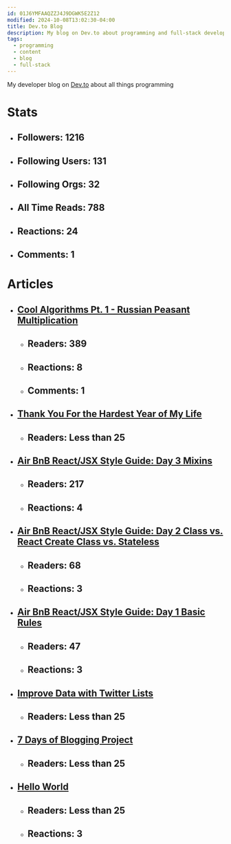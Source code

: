 ```yaml
---
id: 01J6YMFAAQZZJ4J9DGWK5E2Z12
modified: 2024-10-08T13:02:30-04:00
title: Dev.to Blog
description: My blog on Dev.to about programming and full-stack development
tags:
  - programming
  - content
  - blog
  - full-stack
---
```

My developer blog on [Dev.to](https://dev.to/geauxweisbeck4/air-bnb-reactjsx-style-guide-day-3-mixins-4h3o) about all things programming

# Stats

- ## Followers: 1216
    
- ## Following Users: 131
    
- ## Following Orgs: 32
    
- ## All Time Reads: 788
    
- ## Reactions: 24
    
- ## Comments: 1
    

# Articles

- ## [Cool Algorithms Pt. 1 - Russian Peasant Multiplication](https://dev.to/geauxweisbeck4/cool-algorithms-pt-1-russian-peasant-multiplication-66a)
    
    - ## Readers: 389
        
    - ## Reactions: 8
        
    - ## Comments: 1
        
- ## [Thank You For the Hardest Year of My Life](https://dev.to/geauxweisbeck4/thank-you-for-the-hardest-year-of-my-life-1m1g)
    
    - ## Readers: Less than 25
        
- ## [Air BnB React/JSX Style Guide: Day 3 Mixins](https://dev.to/geauxweisbeck4/air-bnb-reactjsx-style-guide-day-3-mixins-4h3o)
    
    - ## Readers: 217
        
    - ## Reactions: 4
        
- ## [Air BnB React/JSX Style Guide: Day 2 Class vs. React Create Class vs. Stateless](https://dev.to/geauxweisbeck4/air-bnb-reactjsx-styleguide-day-2-class-vs-reactcreateclass-vs-stateless-ede)
    
    - ## Readers: 68
        
    - ## Reactions: 3
        
- ## [Air BnB React/JSX Style Guide: Day 1 Basic Rules](https://dev.to/geauxweisbeck4/reviewing-the-air-bnb-reactjsx-style-guide-1-basic-rules-100j)
    
    - ## Readers: 47
        
    - ## Reactions: 3
        
- ## [Improve Data with Twitter Lists](https://dev.to/geauxweisbeck4/improve-data-with-twitter-lists-4j8m)
    
    - ## Readers: Less than 25
        
- ## [7 Days of Blogging Project](https://dev.to/geauxweisbeck4/7-days-of-dev-blogging-project-296h)
    
    - ## Readers: Less than 25
        
- ## [Hello World](https://dev.to/geauxweisbeck4/hello-world-2iai)
    
    - ## Readers: Less than 25
        
    - ## Reactions: 3